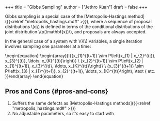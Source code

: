+++
title = "Gibbs Sampling"
author = ["Jethro Kuan"]
draft = false
+++

Gibbs sampling is a special case of the [Metropolis-Hastings method]({{<relref "metropolis_hastings.md#" >}}),
where a sequence of proposal distributions \\(q\\) is defined in terms of
the conditional distributions of the joint distribution
\\(p(\mathbf{x})\\), and proposals are always accepted.

In the general case of a system with \\(K\\) variables, a single iteration
involves sampling one parameter at a time:

\begin{equation}
\begin{array}{l}{x\_{1}^{(t+1)} \sim P\left(x\_{1} | x\_{2}^{(t)}, x\_{3}^{(t)}, \ldots, x\_{K}^{(t)}\right)} \\ {x\_{2}^{(t+1)} \sim P\left(x\_{2} | x\_{1}^{(t+1)}, x\_{3}^{(t)}, \ldots, x\_{K}^{(t)}\right)} \\ {x\_{3}^{(t+1)} \sim P\left(x\_{3} | x\_{1}^{(t+1)}, x\_{2}^{(t+1)}, \ldots, x\_{K}^{(t)}\right), \text { etc. }}\end{array}
\end{equation}


## Pros and Cons {#pros-and-cons}

1.  Suffers the same defects as [Metropolis-Hastings methods]({{<relref "metropolis_hastings.md#" >}})
2.  No adjustable parameters, so it's easy to start with